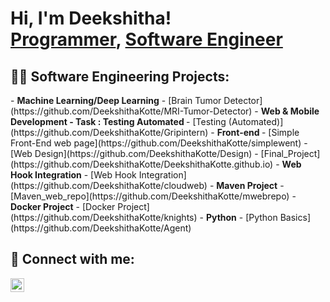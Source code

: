<h1>Hi, I'm Deekshitha! <br/><a href="https://github.com/DeekshithaKotte">Programmer</a>, <a href="https://linkedin.com/in/deekshitha-kotte-1070b21a6">Software Engineer</a></h1>

<h2>👨‍💻 Software Engineering Projects:</h2>
- <b>Machine Learning/Deep Learning</b>
  - [Brain Tumor Detector](https://github.com/DeekshithaKotte/MRI-Tumor-Detector)
- <b> Web & Mobile Development - Task : Testing Automated </b>
  - [Testing (Automated)](https://github.com/DeekshithaKotte/Gripintern)
- <b> Front-end </b>
  - [Simple Front-End web page](https://github.com/DeekshithaKotte/simplewent)
  - [Web Design](https://github.com/DeekshithaKotte/Design) 
  - [Final_Project](https://github.com/DeekshithaKotte/DeekshithaKotte.github.io) 
- <b> Web Hook Integration</b>
  - [Web Hook Integration](https://github.com/DeekshithaKotte/cloudweb) 
- <b> Maven Project</b>
  - [Maven_web_repo](https://github.com/DeekshithaKotte/mwebrepo)
- <b> Docker Project</b>
  - [Docker Project](https://github.com/DeekshithaKotte/knights) 
- <b>Python</b>
  - [Python Basics](https://github.com/DeekshithaKotte/Agent)

<h2> 🤳 Connect with me:</h2>

[<img align="left" alt="JoshMadakor | LinkedIn" width="22px" src="https://cdn.jsdelivr.net/npm/simple-icons@v3/icons/linkedin.svg" />][linkedin]

[linkedin]: linkedin.com/in/deekshitha-kotte-1070b21a
